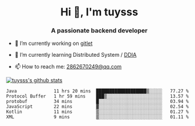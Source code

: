 <h1 align="center">Hi 👋, I'm tuysss</h1>
<h3 align="center">A passionate backend developer </h3>

- 🔭 I’m currently working on [gitlet](https://github.com/tuysss/cs61b-sp21)

- 🌱 I’m currently learning Distributed System / [DDIA](https://github.com/Vonng/ddia)
    
- 📫 How to reach me: 2862670249@qq.com

[![tuysss's github stats](https://github-readme-stats.vercel.app/api?username=tuysss)](https://github.com/tuysss/github-readme-stats)

<!--START_SECTION:waka-->

```text
Java              11 hrs 20 mins  ███████████████████▒░░░░░   77.27 %
Protocol Buffer   1 hr 59 mins    ███▒░░░░░░░░░░░░░░░░░░░░░   13.57 %
protobuf          34 mins         █░░░░░░░░░░░░░░░░░░░░░░░░   03.94 %
JavaScript        22 mins         ▓░░░░░░░░░░░░░░░░░░░░░░░░   02.54 %
Kotlin            11 mins         ▒░░░░░░░░░░░░░░░░░░░░░░░░   01.27 %
XML               9 mins          ▒░░░░░░░░░░░░░░░░░░░░░░░░   01.11 %
```

<!--END_SECTION:waka-->
